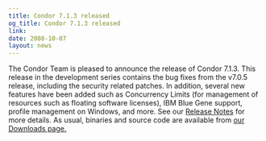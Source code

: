```yaml
---
title: Condor 7.1.3 released
og_title: Condor 7.1.3 released
link: 
date: 2008-10-07
layout: news
---
```


The Condor Team is pleased to announce the release of Condor 7.1.3. This release in the development series contains the bug fixes from the v7.0.5 release, including the security related patches.  In addition, several new features have been added such as Concurrency Limits (for management of resources such as floating software licenses), IBM Blue Gene support, profile management on Windows, and more. See our <a href="manual/latest-dev/9_Version_History.html">Release Notes</a> for more details. As usual, binaries and source code are available from  <a href="downloads/">our Downloads page.</a>  
